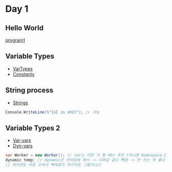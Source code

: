 # Day 1

## Hello World
[program1](./DAY1/DAY1_Program1.cs)

## Variable Types
- [VarTypes](./DAY1/VarTypes.cs)
- [Constants](./DAY1/Constant.cs)

## String process
- [Strings](./DAY1/Strings.cs)

```cs
Console.WriteLine(%"{x} is shit"); // 가능
```

## Variable Types 2
- [Var-vars](./DAY1/Var-vars.cs)
- [Dyn-vars](./DAY1/Dyn-vars.cs)
```cs
var Worker = new Worker(); // var는 이런 거 할 때나 추천 (아니면 Namespace.Class라는 형식으로 지정해야 돼서 귀찮음)
dynamic temp; // dynamic은 런타임에 해석 -> 디버깅 겁나 빡셈 -> 안 쓰는 게 좋다
// 파이썬도 타입 꼬여서 빡세잖아 여기서도 그럴거냐고
```